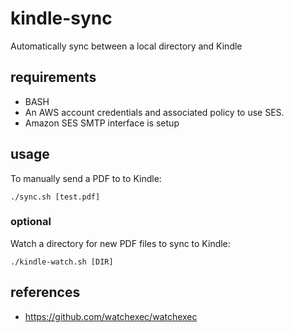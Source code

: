 # kindle-sync

Automatically sync between a local directory and Kindle

## requirements

* BASH
* An AWS account credentials and associated policy to use SES.
* Amazon SES SMTP interface is setup


## usage

To manually send a PDF to to Kindle:

```
./sync.sh [test.pdf]
```

### optional

Watch a directory for new PDF files to sync to Kindle:

```
./kindle-watch.sh [DIR]
```


## references

* https://github.com/watchexec/watchexec

